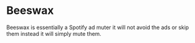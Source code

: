 # Beeswax
Beeswax is essentially a Spotify ad muter it will not avoid the ads or skip them instead it will simply mute them.
